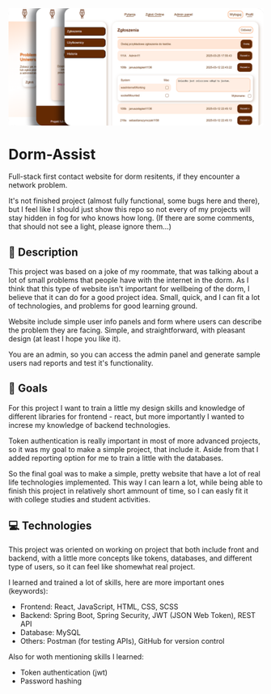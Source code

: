 <img align="center" src="./picture.png">

# Dorm-Assist

<p>Full-stack first contact website for dorm resitents, if they encounter a network problem.</p>
<p>It's not finished project (almost fully functional, some bugs here and there), but I feel like I should just show this repo so not every of my projects will stay hidden in fog for who knows how long. (If there are some comments, that should not see a light, please ignore them...)</p>

<h2>📓 Description</h2>
<p>This project was based on a joke of my roommate, that was talking about a lot of small problems that people have with the internet in the dorm. As I think that this type of website isn't important for wellbeing of the dorm, I believe that it can do for a good project idea. Small, quick, and I can fit a lot of technologies, and problems for good learning ground.</p>
<p>Website include simple user info panels and form where users can describe the problem they are facing. Simple, and straightforward, with pleasant design (at least I hope you like it).</p>
<p>You are an admin, so you can access the admin panel and generate sample users nad reports and test it's functionality.</p>

<h2>📌 Goals</h2>
<p>For this project I want to train a little my design skills and knowledge of different libraries for frontend - react, but more importantly I wanted to increse my knowledge of backend technologies.</p>
<p>Token authentication is really important in most of more advanced projects, so it was my goal to make a simple project, that include it. Aside from that I added reporting option for me to train a little with the databases.</p>
<p>So the final goal was to make a simple, pretty website that have a lot of real life technologies implemented. This way I can learn a lot, while being able to finish this project in relatively short ammount of time, so I can easly fit it with college studies and student activities.</p>

<h2>💻 Technologies</h2>
<p>This project was oriented on working on project that both include front and backend, with a little more concepts like tokens, databases, and different type of users, so it can feel like shomewhat real project.</p>
<p>I learned and trained a lot of skills, here are more important ones (keywords): </p>
<ul>
 <li>Frontend: React, JavaScript, HTML, CSS, SCSS</li>
 <li>Backend: Spring Boot, Spring Security, JWT (JSON Web Token), REST API</li>
 <li>Database: MySQL</li>
 <li>Others: Postman (for testing APIs), GitHub for version control</li>
</ul>
<p>Also for woth mentioning skills I learned: </p>
<ul>
 <li>Token authentication (jwt)</li>
 <li>Password hashing</li>
</ul>
